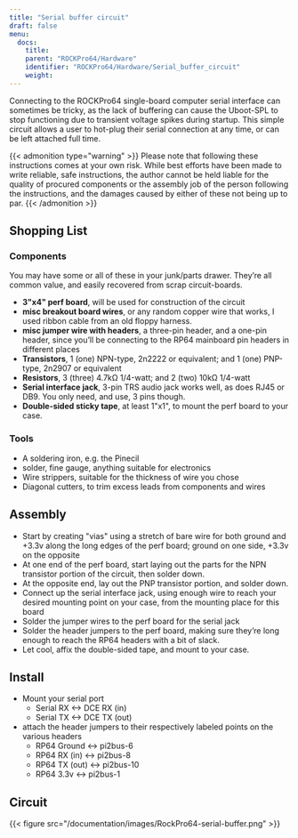 ```yaml
---
title: "Serial buffer circuit"
draft: false
menu:
  docs:
    title:
    parent: "ROCKPro64/Hardware"
    identifier: "ROCKPro64/Hardware/Serial_buffer_circuit"
    weight: 
---
```


Connecting to the ROCKPro64 single-board computer serial interface can sometimes be tricky, as the lack of buffering can cause the Uboot-SPL to stop functioning due to  transient voltage spikes during startup. This simple circuit allows a user to hot-plug their serial connection at any time, or can be left attached full time.

{{< admonition type="warning" >}}
 Please note that following these instructions comes at your own risk. While best efforts have been made to write reliable, safe instructions, the author cannot be held liable for the quality of procured components or the assembly job of the person following the instructions, and the damages caused by either of these not being up to par.
{{< /admonition >}}

## Shopping List

### Components

You may have some or all of these in your junk/parts drawer. They’re all common value, and easily recovered from scrap circuit-boards.

* **3"x4" perf board**, will be used for construction of the circuit
* **misc breakout board wires**, or any random copper wire that works, I used ribbon cable from an old floppy harness.
* **misc jumper wire with headers**, a three-pin header, and a one-pin header, since you’ll be connecting to the RP64 mainboard pin headers in different places
* **Transistors**, 1 (one) NPN-type, 2n2222 or equivalent;  and  1 (one) PNP-type, 2n2907 or equivalent
* **Resistors**, 3 (three) 4.7k&Omega; 1/4-watt;   and 2 (two)  10k&Omega; 1/4-watt
* **Serial interface jack**,  3-pin TRS audio jack works well, as does RJ45 or DB9. You only need, and use, 3 pins though.
* **Double-sided sticky tape**,  at least 1"x1", to mount the perf board to your case.

### Tools

* A soldering iron, e.g. the Pinecil
* solder, fine gauge, anything suitable for electronics
* Wire strippers, suitable for the thickness of wire you chose
* Diagonal cutters,  to trim excess leads from components and wires

## Assembly

* Start by creating "vias" using a stretch of bare wire for both ground and +3.3v along the long edges of the perf board; ground on one side, +3.3v on the opposite
* At one end of the perf board, start laying out the parts for the NPN transistor portion of the circuit, then solder down.
* At the opposite end, lay out the PNP transistor portion, and solder down.
* Connect up the serial interface jack, using enough wire to reach your desired mounting point on your case, from the mounting place for this board
* Solder the jumper wires to the perf board for the serial jack
* Solder the header jumpers to the perf board, making sure they’re long enough to reach the RP64 headers with a bit of slack.
* Let cool, affix the double-sided tape, and mount to your case.

## Install

* Mount your serial port
  * Serial RX <-> DCE RX (in)
  * Serial TX <-> DCE TX (out)
* attach the header jumpers to their respectively labeled points on the various headers
  * RP64 Ground  <->  pi2bus-6
  * RP64 RX (in) <-> pi2bus-8
  * RP64 TX (out) <-> pi2bus-10
  * RP64 3.3v <-> pi2bus-1

## Circuit

{{< figure src="/documentation/images/RockPro64-serial-buffer.png" >}}
